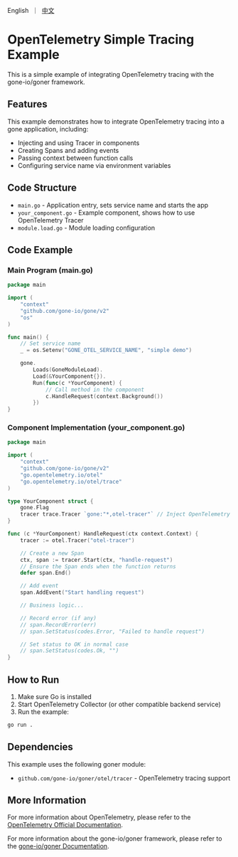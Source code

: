 [//]: # (desc: OpenTelemetry Simple Tracing Example)

<p>
    English&nbsp ｜&nbsp <a href="README_CN.md">中文</a>
</p>

# OpenTelemetry Simple Tracing Example

This is a simple example of integrating OpenTelemetry tracing with the gone-io/goner framework.

## Features

This example demonstrates how to integrate OpenTelemetry tracing into a gone application, including:

- Injecting and using Tracer in components
- Creating Spans and adding events
- Passing context between function calls
- Configuring service name via environment variables

## Code Structure

- `main.go` - Application entry, sets service name and starts the app
- `your_component.go` - Example component, shows how to use OpenTelemetry Tracer
- `module.load.go` - Module loading configuration

## Code Example

### Main Program (main.go)

```go
package main

import (
	"context"
	"github.com/gone-io/gone/v2"
	"os"
)

func main() {
	// Set service name
	_ = os.Setenv("GONE_OTEL_SERVICE_NAME", "simple demo")

	gone.
		Loads(GoneModuleLoad).
		Load(&YourComponent{}).
		Run(func(c *YourComponent) {
			// Call method in the component
			c.HandleRequest(context.Background())
		})
}
```

### Component Implementation (your_component.go)

```go
package main

import (
	"context"
	"github.com/gone-io/gone/v2"
	"go.opentelemetry.io/otel"
	"go.opentelemetry.io/otel/trace"
)

type YourComponent struct {
	gone.Flag
	tracer trace.Tracer `gone:"*,otel-tracer"` // Inject OpenTelemetry Tracer
}

func (c *YourComponent) HandleRequest(ctx context.Context) {
	tracer := otel.Tracer("otel-tracer")

	// Create a new Span
	ctx, span := tracer.Start(ctx, "handle-request")
	// Ensure the Span ends when the function returns
	defer span.End()

	// Add event
	span.AddEvent("Start handling request")

	// Business logic...

	// Record error (if any)
	// span.RecordError(err)
	// span.SetStatus(codes.Error, "Failed to handle request")

	// Set status to OK in normal case
	// span.SetStatus(codes.Ok, "")
}
```

## How to Run

1. Make sure Go is installed
2. Start OpenTelemetry Collector (or other compatible backend service)
3. Run the example:

```bash
go run .
```

## Dependencies

This example uses the following goner module:

- `github.com/gone-io/goner/otel/tracer` - OpenTelemetry tracing support

## More Information

For more information about OpenTelemetry, please refer to the [OpenTelemetry Official Documentation](https://opentelemetry.io/docs/).

For more information about the gone-io/goner framework, please refer to the [gone-io/goner Documentation](https://github.com/gone-io/gone).